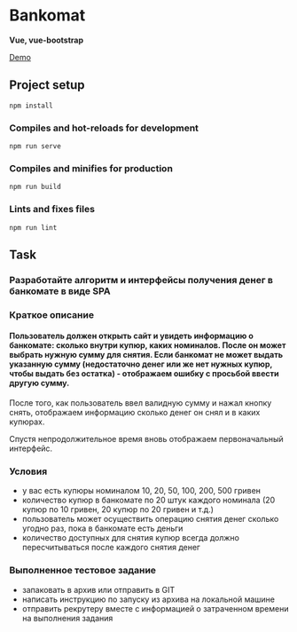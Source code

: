 # Bankomat

**Vue, vue-bootstrap**

[Demo](https://oshchenkov.com/portfolio/bankomat/)
## Project setup
```
npm install
```

### Compiles and hot-reloads for development
```
npm run serve
```

### Compiles and minifies for production
```
npm run build
```

### Lints and fixes files
```
npm run lint
```

## Task

### Разработайте алгоритм и интерфейсы получения денег в банкомате в виде SPA


### Краткое описание
#### Пользователь должен открыть сайт и увидеть информацию о банкомате: сколько внутри купюр, каких номиналов. После он может выбрать нужную сумму для снятия. Если банкомат не может выдать указанную сумму (недостаточно денег или же нет нужных купюр, чтобы выдать без остатка) - отображаем ошибку с просьбой ввести другую сумму.

После того, как пользователь ввел валидную сумму и нажал кнопку снять, отображаем информацию сколько денег он снял и в каких купюрах.

Спустя непродолжительное время вновь отображаем первоначальный интерфейс.
### Условия
- у вас есть купюры номиналом 10, 20, 50, 100, 200, 500 гривен
- количество купюр в банкомате по 20 штук каждого номинала (20 купюр по 10 гривен, 20 купюр по 20 гривен и т.д.)
- пользователь может осуществить операцию снятия денег сколько угодно раз, пока в банкомате есть деньги
- количество доступных для снятия купюр всегда должно пересчитываться после каждого снятия денег

### Выполненное тестовое задание
- запаковать в архив или отправить в GIT 
- написать инструкцию по запуску из архива на локальной машине
- отправить рекрутеру вместе с информацией о затраченном времени на выполнения задания
